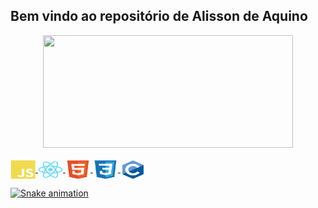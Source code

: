 ## Bem vindo ao repositório de Alisson de Aquino
<div align="center">
  <a href="https://github.com/alissonaquino">
  <img margin-right="" height="180em" width="400px" src="https://github-readme-stats.vercel.app/api?username=alissonaquino&show_icons=true&theme=dark&include_all_commits=true&count_private=true"/>
  
</div>
<div style="display: inline_block"><br>
  <img align="center" alt="Js" height="30" width="40" src="https://raw.githubusercontent.com/devicons/devicon/master/icons/javascript/javascript-plain.svg">
  <img align="center" alt="React" height="30" width="40" src="https://raw.githubusercontent.com/devicons/devicon/master/icons/react/react-original.svg">
  <img align="center" alt="HTML" height="30" width="40" src="https://raw.githubusercontent.com/devicons/devicon/master/icons/html5/html5-original.svg">
  <img align="center" alt="CSS" height="30" width="40" src="https://raw.githubusercontent.com/devicons/devicon/master/icons/css3/css3-original.svg">
  <img align="center" alt="C" height="30" width="40" src="https://raw.githubusercontent.com/devicons/devicon/master/icons/c/c-original.svg">
</div>
  
<div> 
 
  ![Snake animation](https://github.com/alissonaquino/alissonaquino/blob/output/github-contribution-grid-snake.svg)
 
</div>
